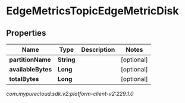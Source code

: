# EdgeMetricsTopicEdgeMetricDisk


## Properties

| Name | Type | Description | Notes |
| ------------ | ------------- | ------------- | ------------- |
| **partitionName** | **String** |  |  [optional] |
| **availableBytes** | **Long** |  |  [optional] |
| **totalBytes** | **Long** |  |  [optional] |




_com.mypurecloud.sdk.v2:platform-client-v2:229.1.0_
